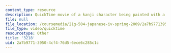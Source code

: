 ```yaml
---
content_type: resource
description: QuickTime movie of a kanji character being painted with a brush.
file: null
file_location: /coursemedia/21g-504-japanese-iv-spring-2009/2a7b977139504cf476d56ece6c285c1c_3218.mov
file_type: video/quicktime
resourcetype: Other
title: '3218'
uid: 2a7b9771-3950-4cf4-76d5-6ece6c285c1c
---
```

